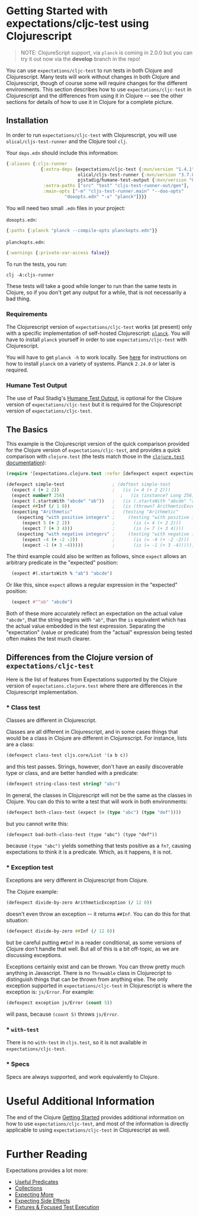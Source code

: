 # Getting Started with expectations/cljc-test using Clojurescript

> NOTE: ClojureScript support, via `planck` is coming in 2.0.0 but you can try it out now via the **develop** branch in the repo!

You can use `expectations/cljc-test` to run tests in both Clojure
and Clojurescript.  Many tests will work without changes in both
Clojure and Clojurescript, though of course some will require
changes for the different environments.  This section describes how
to use `expectations/cljc-test` in Clojurescript and the differences
from using it in Clojure -- see the other sections for details of how
to use it in Clojure for a complete picture.


## Installation

In order to run `expectations/cljc-test` with Clojurescript, you
will use `olical/cljs-test-runner` and the Clojure tool `clj`.

Your `deps.edn` should include this information:

```clojure
{:aliases {:cljs-runner
             {:extra-deps {expectations/cljc-test {:mvn/version "1.4.1"},
                           olical/cljs-test-runner {:mvn/version "3.7.0"},
                           pjstadig/humane-test-output {:mvn/version "0.10.0"}},
              :extra-paths ["src" "test" "cljs-test-runner-out/gen"],
              :main-opts ["-m" "cljs-test-runner.main" "--doo-opts"
	                  "dooopts.edn" "-x" "planck"]}}}
```

You will need two small `.edn` files in your project:

`dooopts.edn`:
```clojure
{:paths {:planck "planck --compile-opts planckopts.edn"}}
```

`planckopts.edn`:
```clojure
{:warnings {:private-var-access false}}
```

To run the tests, you run:

```
clj -A:cljs-runner
```

These tests will take a good while longer to run than the same tests
in Clojure, so if you don't get any output for a while, that is not
necessarily a bad thing.

### Requirements

The Clojurescript version of `expectations/cljc-test` works (at present)
only with a specific implementation of self-hosted Clojurescript:
[`planck`](https://planck-repl.org).  You will have to install `planck`
yourself in order to use `expectations/cljc-test` with Clojurescript.

You will have to get `planck -h` to work locally.  See
[here](https://planck-repl.org) for instructions on how to install
`planck` on a variety of systems.  Planck `2.24.0` or later is required.

### Humane Test Output

The use of Paul Stadig's
[Humane Test Output](https://github.com/pjstadig/humane-test-output), is
optional for the Clojure version of `expectations/cljc-test` but it is
required for the Clojurescript version of `expectations/cljc-test`.

## The Basics

This example is the Clojurescript version of the quick comparison provided
for the Clojure version of `expectations/cljc-test`, and provides a quick
comparison with `clojure.test` (the tests match those in the [`clojure.test`
documentation](http://clojure.github.io/clojure/clojure.test-api.html)):

```clojure
(require '[expectations.clojure.test :refer [defexpect expect expecting]])

(defexpect simple-test                  ; (deftest simple-test
  (expect 4 (+ 2 2))                    ;   (is (= 4 (+ 2 2)))
  (expect number? 256)                     ;   (is (instance? Long 256))
  (expect (.startsWith "abcde" "ab"))   ;   (is (.startsWith "abcde" "ab"))
  (expect ##Inf (/ 1 0))                ;   (is (thrown? ArithmeticException (/ 1 0)))
  (expecting "Arithmetic"               ;   (testing "Arithmetic"
    (expecting "with positive integers" ;     (testing "with positive integers"
      (expect 5 (+ 2 2))                ;       (is (= 4 (+ 2 2)))
      (expect 7 (+ 3 4)))               ;       (is (= 7 (+ 3 4))))
    (expecting "with negative integers" ;     (testing "with negative integers"
      (expect -4 (+ -2 -2))             ;       (is (= -4 (+ -2 -2)))
      (expect -1 (+ 3 -4)))))           ;       (is (= -1 (+ 3 -4))))))
```

The third example could also be written as follows, since `expect`
allows an arbitrary predicate in the "expected" position:

```clojure
  (expect #(.startsWith % "ab") "abcde")
```

Or like this, since `expect` allows a regular expression in the "expected" position:

```clojure
  (expect #"^ab" "abcde")
```

Both of these more accurately reflect an expectation on the actual
value `"abcde"`, that the string begins with `"ab"`, than the `is`
equivalent which has the actual value embedded in the test expression.
Separating the "expectation" (value or predicate) from the "actual"
expression being tested often makes the test much clearer.

## Differences from the Clojure version of `expectations/cljc-test`

Here is the list of features from Expectations supported by the
Clojure version of `expectations.clojure.test` where there are
differences in the Clojurescript implementation.

### * Class test
Classes are different in Clojurescript.

Classes are all different in Clojurescript, and in some cases things
that would be a class in Clojure are different in Clojurescript.  For
instance, lists are a class:
```clojure
(defexpect class-test cljs.core/List '(a b c))
```
and this test passes.  Strings, however, don't have an easily
discoverable type or class, and are better handled with a predicate:
```clojure
(defexpect string-class-test string? "abc")
```
In general, the classes in Clojurescript will not be the same as
the classes in Clojure.  You can do this to write a test that
will work in both environments:
```clojure
(defexpect both-class-test (expect (= (type "abc") (type "def"))))
```
but you cannot write this:
```
(defexpect bad-both-class-test (type "abc") (type "def"))
```
because `(type "abc")` yields something that tests positive as a
`fn?`, causing expectations to think it is a predicate.  Which,
as it happens, it is not.

### * Exception test

Exceptions are very different in Clojurescript from Clojure.

The Clojure example:
```clojure
(defexpect divide-by-zero ArithmeticException (/ 12 0))
```
doesn't even throw an exception -- it returns `##Inf`.
You can do this for that situation:
```clojure
(defexpect divide-by-zero ##Inf (/ 12 0))
```
but be careful putting `##Inf` in a reader conditional, as some versions of
Clojure don't handle that well.  But all of this is a bit off-topic,
as we are discussing exceptions.

Exceptions certainly exist and can be thrown. You can throw pretty
much anything in Javascript.  There is no `Throwable` class in
Clojurecript to distinguish things that can be thrown from anything
else.  The only exception supported in `expectations/cljc-test`
in Clojurescript is where the exception is: `js/Error`.  For example:
```clojure
(defexpect exception js/Error (count 5))
```
will pass, because `(count 5)` throws `js/Error`.

### * `with-test`
There is no `with-test` in `cljs.test`, so it is not available in
`expectations/cljc-test`.

### * Specs
Specs are always supported, and work equivalently to Clojure.

# Useful Additional Information

The end of the Clojure [Getting Started](/doc/getting-started.md) provides
additional information on how to use `expectations/cljc-test`, and most
of the information is directly applicable to using `expectations/cljc-test`
in Clojurescript as well.

# Further Reading

Expectations provides a lot more:

* [Useful Predicates](/doc/useful-predicates.md)
* [Collections](/doc/collections.md)
* [Expecting More](/doc/more.md)
* [Expecting Side Effects](/doc/side-effects.md)
* [Fixtures & Focused Test Execution](/doc/fixtures-focus.md)
